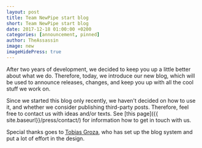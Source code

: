 ```yaml
---
layout: post
title: Team NewPipe start blog
short: Team NewPipe start blog
date: 2017-12-18 01:00:00 +0200
categories: [announcement, pinned]
author: TheAssassin
image: new
imageHidePress: true
---
```


After two years of development, we decided to keep you up a little better about what we do. Therefore, today, we introduce our new blog, which will be used to announce releases, changes, and keep you up with all the cool stuff we work on.

Since we started this blog only recently, we haven't decided on how to use it, and whether we consider publishing third-party posts. Therefore, feel free to contact us with ideas and/or texts. See [this page]({{ site.baseurl}}/press/contact/) for information how to get in touch with us.

Special thanks goes to [Tobias Groza](https://github.com/TobiGr), who has set up the blog system and put a lot of effort in the design.

